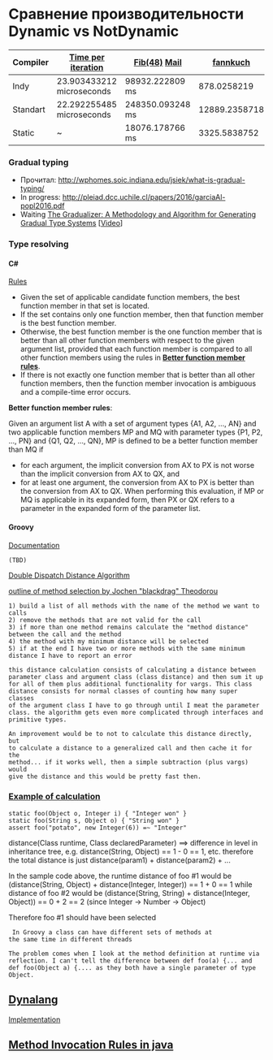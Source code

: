 # Сравнение производительности Dynamic vs NotDynamic

|Compiler | [Time per iteration](http://blog.dhananjaynene.com/2008/07/performance-comparison-c-java-python-ruby-jython-jruby-groovy/) | [Fib(48)](https://gist.github.com/chanwit/133661) [Mail](http://www.mail-archive.com/mlvm-dev@openjdk.java.net/msg00821.html) | [fannkuch](http://blackdragsview.blogspot.ru/2015/01/indy-and-compilestatic-as-tag-team-to.html) |
|---|---| --- | --- |
| Indy     |  23.903433212 microseconds | 98932.222809 ms | 	878.0258219|
| Standart |  22.292255485 microseconds | 248350.093248 ms | 12889.2358718	|  
| Static | ~ | 18076.178766 ms |3325.5838752 |


### Gradual typing
- Прочитал: http://wphomes.soic.indiana.edu/jsiek/what-is-gradual-typing/
- In progress: http://pleiad.dcc.uchile.cl/papers/2016/garciaAl-popl2016.pdf
- Waiting [The Gradualizer: A Methodology and Algorithm
for Generating Gradual Type Systems](https://dl.dropboxusercontent.com/u/10275252/gradualizer-popl16.pdf) [[Video](http://conf.researchr.org/event/POPL-2016/popl-2016-papers-abstracting-gradual-typing#modal-phid_5a515ae4c4d6487ac71095fd3b420bbf)]


### Type resolving
#### C#
[Rules](https://msdn.microsoft.com/en-us/library/aa691336(v=vs.71).aspx)
- Given the set of applicable candidate function members, the best function member in that set is located.
- If the set contains only one function member, then that function member is the best function member.
- Otherwise, the best function member is the one function member that is better than all other function members with respect to the given argument list, provided that each function member is compared to all other function members using the rules in [__Better function member rules__](https://msdn.microsoft.com/en-us/library/aa691338(v=vs.71).aspx]).
- If there is not exactly one function member that is better than all other function members, then the function member invocation is ambiguous and a compile-time error occurs.

__Better function member rules__:

Given an argument list A with a set of argument types {A1, A2, ..., AN} and two applicable function members MP and MQ with parameter types {P1, P2, ..., PN} and {Q1, Q2, ..., QN}, MP is defined to be a better function member than MQ if
- for each argument, the implicit conversion from AX to PX is not worse than the implicit conversion from AX to QX, and
- for at least one argument, the conversion from AX to PX is better than the conversion from AX to QX.
When performing this evaluation, if MP or MQ is applicable in its expanded form, then PX or QX refers to a parameter in the expanded form of the parameter list.
#### Groovy


[Documentation](http://groovy-lang.org/objectorientation.html#_method_selection_algorithm)
```
(TBD)
```

[Double Dispatch Distance Algorithm](https://issues.apache.org/jira/browse/GROOVY-5490)

[outline of method selection by Jochen "blackdrag" Theodorou](https://groups.google.com/forum/#!topic/jvm-languages/J-7GQf7sMLk)

```
1) build a list of all methods with the name of the method we want to calls
2) remove the methods that are not valid for the call
3) if more than one method remains calculate the "method distance" 
between the call and the method
4) the method with my minimum distance will be selected
5) if at the end I have two or more methods with the same minimum 
distance I have to report an error

this distance calculation consists of calculating a distance between 
parameter class and argument class (class distance) and then sum it up 
for all of them plus additional functionality for vargs. This class 
distance consists for normal classes of counting how many super classes 
of the argument class I have to go through until I meat the parameter 
class. the algorithm gets even more complicated through interfaces and 
primitive types.

An improvement would be to not to calculate this distance directly, but 
to calculate a distance to a generalized call and then cache it for the 
method... if it works well, then a simple subtraction (plus vargs) would 
give the distance and this would be pretty fast then.
```
### [Example of calculation](http://mail-archives.apache.org/mod_mbox/groovy-notifications/201507.mbox/%3CJIRA.12811725.1338725914000.174247.1436814004693@Atlassian.JIRA%3E)
```
static foo(Object o, Integer i) { "Integer won" }
static foo(String s, Object o) { "String won" }
assert foo("potato", new Integer(6)) =~ "Integer" 
```
distance(Class runtime, Class declaredParameter) ==> difference in level in inheritance
tree, e.g. distance(String, Object) == 1 - 0 == 1, etc.
therefore the total distance is just distance(param1) + distance(param2) + ...

In the sample code above, the runtime distance of foo #1 would be (distance(String, Object) + distance(Integer, Integer)) == 1 + 0 == 1
while distance of foo #2 would be (distance(String, String) + distance(Integer, Object)) == 0 + 2 == 2 (since Integer -> Number -> Object)

Therefore foo #1 should have been selected
```
 In Groovy a class can have different sets of methods at
the same time in different threads
```
```
The problem comes when I look at the method definition at runtime via
reflection. I can't tell the difference between def foo(a) {... and
def foo(Object a) {.... as they both have a single parameter of type
Object.
```

## [Dynalang](http://dynalang.sourceforge.net/)

[Implementation](https://sourceforge.net/p/dynalang/code/HEAD/tree/trunk/invoke/src/org/dynalang/dynalink/beans/OverloadedDynamicMethod.java#l26)


## [ Method Invocation Rules in java](https://docs.oracle.com/javase/specs/jls/se8/html/jls-15.html#jls-15.12)